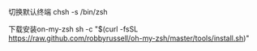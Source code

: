 切换默认终端
  chsh -s /bin/zsh 

下载安装on-my-zsh
  sh -c "$(curl -fsSL https://raw.github.com/robbyrussell/oh-my-zsh/master/tools/install.sh)" 
